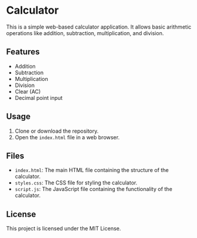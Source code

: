 # Calculator

This is a simple web-based calculator application. It allows basic arithmetic operations like addition, subtraction, multiplication, and division.

## Features

- Addition
- Subtraction
- Multiplication
- Division
- Clear (AC) 
- Decimal point input

## Usage

1. Clone or download the repository.
2. Open the `index.html` file in a web browser.



## Files

- `index.html`: The main HTML file containing the structure of the calculator.
- `styles.css`: The CSS file for styling the calculator.
- `script.js`: The JavaScript file containing the functionality of the calculator.



## License

This project is licensed under the MIT License.
